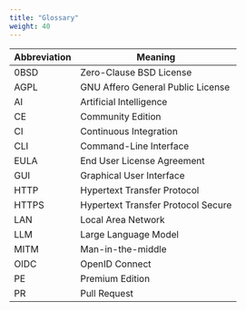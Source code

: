 ```yaml
---
title: "Glossary"
weight: 40
---
```


| Abbreviation | Meaning                            |
|--------------|------------------------------------|
| 0BSD         | Zero-Clause BSD License            |
| AGPL         | GNU Affero General Public License  |
| AI           | Artificial Intelligence            |
| CE           | Community Edition                  |
| CI           | Continuous Integration             |
| CLI          | Command-Line Interface             |
| EULA         | End User License Agreement         |
| GUI          | Graphical User Interface           |
| HTTP         | Hypertext Transfer Protocol        |
| HTTPS        | Hypertext Transfer Protocol Secure |
| LAN          | Local Area Network                 |
| LLM          | Large Language Model               |
| MITM         | Man-in-the-middle                  |
| OIDC         | OpenID Connect                     |
| PE           | Premium Edition                    |
| PR           | Pull Request                       |